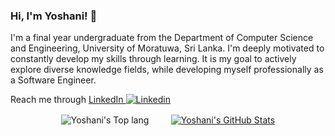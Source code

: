 ### Hi, I'm Yoshani! 👋

I'm a final year undergraduate from the Department of Computer Science and Engineering, University of Moratuwa, Sri Lanka. I'm deeply motivated to constantly develop my skills through learning. It is my goal to actively explore diverse knowledge fields, while developing myself professionally as a Software Engineer.

Reach me through [LinkedIn ![Linkedin](https://i.stack.imgur.com/gVE0j.png)](https://www.linkedin.com/in/yoshani-ranaweera/)

<!--
**Yoshani/Yoshani** is a ✨ _special_ ✨ repository because its `README.md` (this file) appears on your GitHub profile.

Here are some ideas to get you started:

- 🔭 I’m currently working on ...
- 🌱 I’m currently learning ...
- 👯 I’m looking to collaborate on ...
- 🤔 I’m looking for help with ...
- 💬 Ask me about ...
- 📫 How to reach me: ...
- 😄 Pronouns: ...
- ⚡ Fun fact: ...
-->

<p align="center">
 <img align="center" src="https://github-readme-stats.vercel.app/api/top-langs/?username=Yoshani&show_icons=true&theme=radical&count_private=true&hide=Jupyter Notebook&langs_count=7" alt="Yoshani's Top lang" />
 </a>
&nbsp; &nbsp; &nbsp; &nbsp;
<a href="https://github.com/Yoshani">
  <img align="center" src="https://github-readme-stats.vercel.app/api?username=Yoshani&show_icons=true&theme=merko&count_private=true" alt="Yoshani's GitHub Stats" />
</a>
</p>
